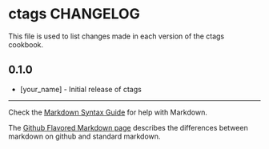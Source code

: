 ctags CHANGELOG
===============

This file is used to list changes made in each version of the ctags cookbook.

0.1.0
-----
- [your_name] - Initial release of ctags

- - -
Check the [Markdown Syntax Guide](http://daringfireball.net/projects/markdown/syntax) for help with Markdown.

The [Github Flavored Markdown page](http://github.github.com/github-flavored-markdown/) describes the differences between markdown on github and standard markdown.
